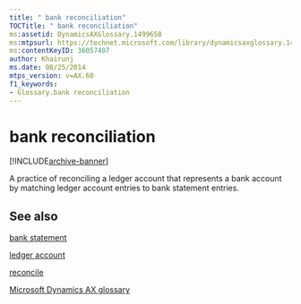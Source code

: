 ```yaml
---
title: " bank reconciliation"
TOCTitle: " bank reconciliation"
ms:assetid: DynamicsAXGlossary.1499658
ms:mtpsurl: https://technet.microsoft.com/library/dynamicsaxglossary.1499658(v=AX.60)
ms:contentKeyID: 36057407
author: Khairunj
ms.date: 08/25/2014
mtps_version: v=AX.60
f1_keywords:
- Glossary.bank reconciliation
---
```


# bank reconciliation


[!INCLUDE[archive-banner](includes/archive-banner.md)]

A practice of reconciling a ledger account that represents a bank account by matching ledger account entries to bank statement entries.

## See also

[bank statement](bank-statement.md)

[ledger account](ledger-account.md)

[reconcile](reconcile.md)

[Microsoft Dynamics AX glossary](glossary/microsoft-dynamics-ax-glossary.md)

  


